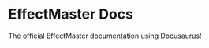 # EffectMaster Docs
The official EffectMaster documentation using [Docusaurus](https://docusaurus.io)!